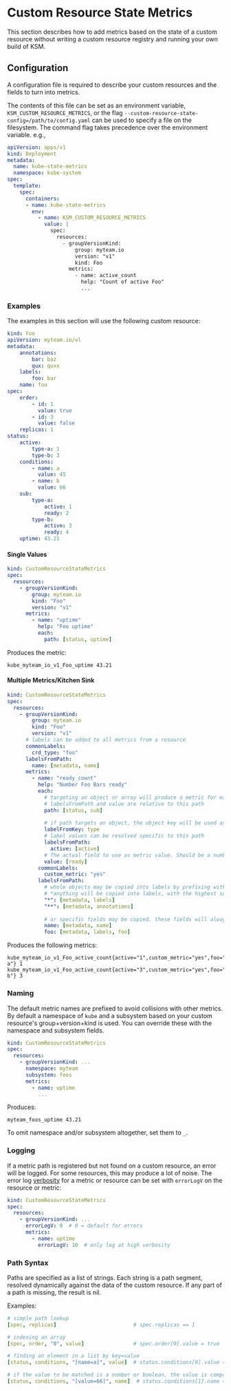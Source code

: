 # Custom Resource State Metrics

This section describes how to add metrics based on the state of a custom resource without writing a custom resource 
registry and running your own build of KSM.

## Configuration

A configuration file is required to describe your custom resources and the fields to turn into metrics.

The contents of this file can be set as an environment variable, `KSM_CUSTOM_RESOURCE_METRICS`, or the 
flag `--custom-resource-state-config=/path/to/config.yaml` can be used to specify a file on the filesystem. 
The command flag takes precedence over the environment variable. e.g.,

```yaml
apiVersion: apps/v1
kind: Deployment
metadata:
  name: kube-state-metrics
  namespace: kube-system
spec:
  template:
    spec:
      containers:
      - name: kube-state-metrics
        env:
          - name: KSM_CUSTOM_RESOURCE_METRICS
            value: |
              spec:
                resources:
                  - groupVersionKind:
                      group: myteam.io
                      version: "v1"
                      kind: Foo
                    metrics:
                      - name: active_count
                        help: "Count of active Foo"
                        ...
```

### Examples

The examples in this section will use the following custom resource:

```yaml
kind: Foo
apiVersion: myteam.io/vl
metadata:
    annotations:
        bar: baz
        qux: quxx
    labels:
        foo: bar
    name: foo
spec:
    order:
        - id: 1
          value: true
        - id: 3
          value: false
    replicas: 1
status:
    active:
        type-a: 1
        type-b: 3
    conditions:
        - name: a
          value: 45
        - name: b
          value: 66
    sub:
        type-a:
            active: 1
            ready: 2
        type-b:
            active: 3
            ready: 4
    uptime: 43.21
```

#### Single Values

```yaml
kind: CustomResourceStateMetrics
spec:
  resources:
    - groupVersionKind:
        group: myteam.io
        kind: "Foo"
        version: "v1"
      metrics:
        - name: "uptime"
          help: "Foo uptime"
          each:
            path: [status, uptime]
```

Produces the metric:

```prometheus
kube_myteam_io_v1_Foo_uptime 43.21
```

#### Multiple Metrics/Kitchen Sink

```yaml
kind: CustomResourceStateMetrics
spec:
  resources:
    - groupVersionKind:
        group: myteam.io
        kind: "Foo"
        version: "v1"
      # labels can be added to all metrics from a resource
      commonLabels:
        crd_type: "foo"
      labelsFromPath:
        name: [metadata, name]
      metrics:
        - name: "ready_count"
          help: "Number Foo Bars ready"
          each:
            # targeting an object or array will produce a metric for each element
            # labelsFromPath and value are relative to this path
            path: [status, sub]
            
            # if path targets an object, the object key will be used as label value
            labelFromKey: type
            # label values can be resolved specific to this path 
            labelsFromPath:
              active: [active]
            # The actual field to use as metric value. Should be a number.
            value: [ready]
          commonLabels:
            custom_metric: "yes"
          labelsFromPath:
            # whole objects may be copied into labels by prefixing with "*"
            # *anything will be copied into labels, with the highest sorted * strings first
            "*": [metadata, labels]
            "**": [metadata, annotations]
            
            # or specific fields may be copied. these fields will always override values from *s
            name: [metadata, name]
            foo: [metadata, labels, foo]
```

Produces the following metrics:

```prometheus
kube_myteam_io_v1_Foo_active_count{active="1",custom_metric="yes",foo="bar",name="foo",bar="baz",qux="quxx",type="type-a"} 1
kube_myteam_io_v1_Foo_active_count{active="3",custom_metric="yes",foo="bar",name="foo",bar="baz",qux="quxx",type="type-b"} 3
```

### Naming

The default metric names are prefixed to avoid collisions with other metrics.
By default a namespace of `kube` and a subsystem based on your custom resource's group+version+kind is used.
You can override these with the namespace and subsystem fields.

```yaml
kind: CustomResourceStateMetrics
spec:
  resources:
    - groupVersionKind: ...
      namespace: myteam
      subsystem: foos
      metrics:
        - name: uptime
          ...
```

Produces:
```prometheus
myteam_foos_uptime 43.21
```

To omit namespace and/or subsystem altogether, set them to `_`.

### Logging

If a metric path is registered but not found on a custom resource, an error will be logged. For some resources,
this may produce a lot of noise. The error log [verbosity][vlog] for a metric or resource can be set with `errorLogV` on
the resource or metric:

```yaml
kind: CustomResourceStateMetrics
spec:
  resources:
    - groupVersionKind: ...
      errorLogV: 0  # 0 = default for errors
      metrics:
        - name: uptime
          errorLogV: 10  # only log at high verbosity
```

[vlog]: https://github.com/go-logr/logr#why-v-levels

### Path Syntax

Paths are specified as a list of strings. Each string is a path segment, resolved dynamically against the data of the custom resource.
If any part of a path is missing, the result is nil.

Examples:

```yaml
# simple path lookup
[spec, replicas]                         # spec.replicas == 1

# indexing an array
[spec, order, "0", value]                # spec.order[0].value = true

# finding an element in a list by key=value  
[status, conditions, "[name=a]", value]  # status.conditions[0].value = 45

# if the value to be matched is a number or boolean, the value is compared as a number or boolean  
[status, conditions, "[value=66]", name]  # status.conditions[1].name = "b"
```

